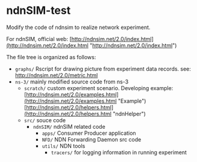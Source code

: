 # ndnSIM-test
Modify the code of ndnsim to realize network experiment.

For ndnSIM, official web: [http://ndnsim.net/2.0/index.html](http://ndnsim.net/2.0/index.html "http://ndnsim.net/2.0/index.html")

The file tree is organized as follows:

* `graphs/` Rscript for drawing picture from experiment data records. see: [http://ndnsim.net/2.0/metric.html ](http://ndnsim.net/2.0/metric.html "http://ndnsim.net/2.0/metric.html")
* `ns-3/` mainly modified source code from ns-3
	* `scratch/` custom experiment scenario. Developing example: [http://ndnsim.net/2.0/examples.html](http://ndnsim.net/2.0/examples.html "Example") [http://ndnsim.net/2.0/helpers.html](http://ndnsim.net/2.0/helpers.html "ndnHelper")
	* `src/` souce code
		* `ndnSIM/` ndnSIM related code
			* `apps/` Consumer Producer application
			* `NFD/`  NDN Forwarding Daemon src code
			* `utils/` NDN tools
				* `tracers/` for logging information in running experiment


